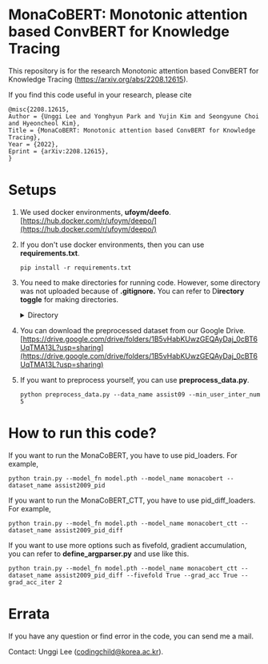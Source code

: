 # MonaCoBERT: Monotonic attention based ConvBERT for Knowledge Tracing

This repository is for the research Monotonic attention based ConvBERT for Knowledge Tracing (https://arxiv.org/abs/2208.12615).

If you find this code useful in your research, please cite
```
@misc{2208.12615,
Author = {Unggi Lee and Yonghyun Park and Yujin Kim and Seongyune Choi and Hyeoncheol Kim},
Title = {MonaCoBERT: Monotonic attention based ConvBERT for Knowledge Tracing},
Year = {2022},
Eprint = {arXiv:2208.12615},
}
```


# Setups

1. We used docker environments, **ufoym/deefo**.  
   [https://hub.docker.com/r/ufoym/deepo/](https://hub.docker.com/r/ufoym/deepo/)
2. If you don't use docker environments, then you can use **requirements.txt**.

   ```
   pip install -r requirements.txt
   ```
3. You need to make directories for running code. However, some directory was not uploaded because of **.gitignore.** You can refer to D**irectory toggle** for making directories.

   <details><summary>Directory</summary>

   ```
   ├── README.md
   ├── checkpoints
   │   └── checkpoint.pt
   ├── datasets
   │   ├── algebra05
   │   │   └── preprocessed_df.csv
   │   ├── assistments09
   │   │   └── preprocessed_df.csv
   │   ├── assistments12
   │   │   └── preprocessed_df.csv
   │   ├── assistments17
   │   │   └── preprocessed_df.csv
   │   ├── bridge_algebra06
   │   │   └── preprocessed_df.csv
   │   └── ednet
   │       └── preprocessed_df.csv
   ├── model_records
   ├── requirements.txt
   ├── score_records
   │   └── auc_record.csv
   └── src
       ├── __pycache__
       │   ├── define_argparser.cpython-38.pyc
       │   └── utils.cpython-38.pyc
       ├── dataloaders
       │   ├── algebra2005_loader.py
       │   ├── algebra2005_pid_diff_loader.py
       │   ├── algebra2005_pid_loader.py
       │   ├── algebra2006_loader.py
       │   ├── algebra2006_pid_diff_loader.py
       │   ├── algebra2006_pid_loader.py
       │   ├── assist2009_loader.py
       │   ├── assist2009_pid_diff_loader.py
       │   ├── assist2009_pid_loader.py
       │   ├── assist2012_loader.py
       │   ├── assist2012_pid_diff_loader.py
       │   ├── assist2012_pid_loader.py
       │   ├── assist2017_loader.py
       │   ├── assist2017_pid_diff_loader.py
       │   ├── assist2017_pid_loader.py
       │   ├── ednet_loader.py
       │   ├── ednet_pid_diff_loader.py
       │   └── ednet_pid_loader.py
       ├── define_argparser.py
       ├── preprocess_data.py
       ├── get_modules
       │   ├── get_loaders.py
       │   ├── get_models.py
       │   └── get_trainers.py
       ├── models
       │   ├── monacobert.py
       │   └── monacobert_ctt.py
       ├── train.py
       ├── trainers
       │   ├── monacobert_ctt_trainer.py
       │   └── monacobert_trainer.py
       └── utils.py
   ```

   </details>
4. You can download the preprocessed dataset from our Google Drive.
   [https://drive.google.com/drive/folders/1B5vHabKUwzGEQAyDaj_0cBT6UqTMA13L?usp=sharing](https://drive.google.com/drive/folders/1B5vHabKUwzGEQAyDaj_0cBT6UqTMA13L?usp=sharing)
5. If you want to preprocess yourself, you can use **preprocess_data.py**.

   ```
   python preprocess_data.py --data_name assist09 --min_user_inter_num 5
   ```

# How to run this code?

If you want to run the MonaCoBERT, you have to use pid_loaders. For example,

```
python train.py --model_fn model.pth --model_name monacobert --dataset_name assist2009_pid
```

If you want to run the MonaCoBERT_CTT, you have to use pid_diff_loaders. For example,

```
python train.py --model_fn model.pth --model_name monacobert_ctt --dataset_name assist2009_pid_diff
```

If you want to use more options such as fivefold, gradient accumulation, you can refer to **define_argparser.py** and use like this.

```
python train.py --model_fn model.pth --model_name monacobert_ctt --dataset_name assist2009_pid_diff --fivefold True --grad_acc True --grad_acc_iter 2 
```


# Errata

If you have any question or find error in the code, you can send me a mail.

Contact: Unggi Lee ([codingchild@korea.ac.kr](mailto:codingchild@korea.ac.kr)).
